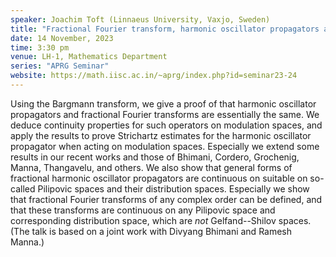 ```yaml
---
speaker: Joachim Toft (Linnaeus University, Vaxjo, Sweden)
title: "Fractional Fourier transform, harmonic oscillator propagators and Strichartz estimate"
date: 14 November, 2023
time: 3:30 pm
venue: LH-1, Mathematics Department
series: "APRG Seminar"
website: https://math.iisc.ac.in/~aprg/index.php?id=seminar23-24
---
```


Using the Bargmann transform, we give a proof of that harmonic oscillator propagators and fractional Fourier
transforms are essentially the same. We deduce continuity properties for such operators on modulation spaces,
and apply the results to prove Strichartz estimates for the harmonic oscillator propagator when acting on
modulation spaces. Especially we extend some results in our recent works and those of Bhimani, Cordero,
Grochenig, Manna, Thangavelu, and others. We also show that general forms of fractional harmonic oscillator
propagators are continuous on suitable on so-called Pilipovic spaces and their distribution spaces. Especially
we show that fractional Fourier transforms of any complex order can be defined, and that these transforms are
continuous on any Pilipovic space and corresponding distribution space, which are _not_ Gelfand--Shilov spaces.
(The talk is based on a joint work with Divyang Bhimani and Ramesh Manna.)
